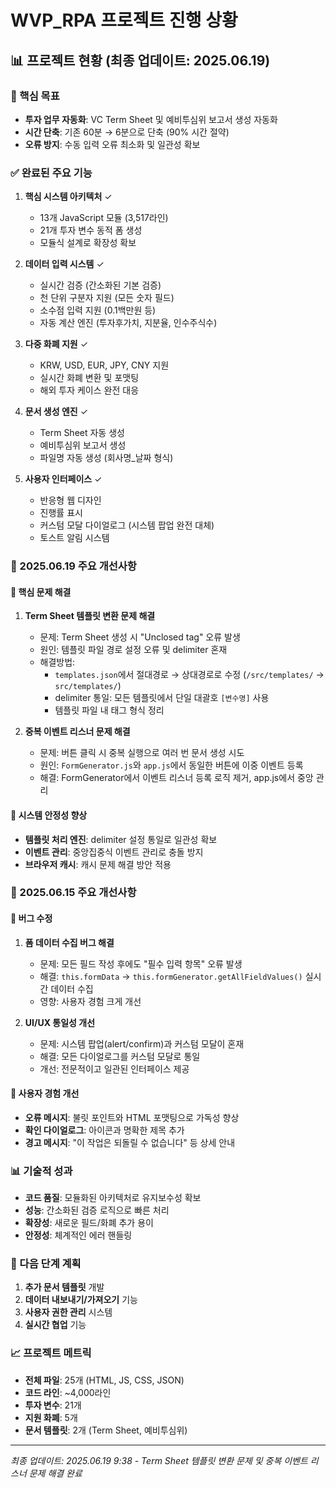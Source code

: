 # WVP_RPA 프로젝트 진행 상황

## 📊 프로젝트 현황 (최종 업데이트: 2025.06.19)

### 🎯 핵심 목표
- **투자 업무 자동화**: VC Term Sheet 및 예비투심위 보고서 생성 자동화
- **시간 단축**: 기존 60분 → 6분으로 단축 (90% 시간 절약)
- **오류 방지**: 수동 입력 오류 최소화 및 일관성 확보

### ✅ 완료된 주요 기능
1. **핵심 시스템 아키텍처** ✓
   - 13개 JavaScript 모듈 (3,517라인)
   - 21개 투자 변수 동적 폼 생성
   - 모듈식 설계로 확장성 확보

2. **데이터 입력 시스템** ✓
   - 실시간 검증 (간소화된 기본 검증)
   - 천 단위 구분자 지원 (모든 숫자 필드)
   - 소수점 입력 지원 (0.1백만원 등)
   - 자동 계산 엔진 (투자후가치, 지분율, 인수주식수)

3. **다중 화폐 지원** ✓
   - KRW, USD, EUR, JPY, CNY 지원
   - 실시간 화폐 변환 및 포맷팅
   - 해외 투자 케이스 완전 대응

4. **문서 생성 엔진** ✓
   - Term Sheet 자동 생성
   - 예비투심위 보고서 생성
   - 파일명 자동 생성 (회사명_날짜 형식)

5. **사용자 인터페이스** ✓
   - 반응형 웹 디자인
   - 진행률 표시
   - 커스텀 모달 다이얼로그 (시스템 팝업 완전 대체)
   - 토스트 알림 시스템

### 🔧 2025.06.19 주요 개선사항

#### 🐛 핵심 문제 해결
1. **Term Sheet 템플릿 변환 문제 해결**
   - 문제: Term Sheet 생성 시 "Unclosed tag" 오류 발생
   - 원인: 템플릿 파일 경로 설정 오류 및 delimiter 혼재
   - 해결방법:
     - `templates.json`에서 절대경로 → 상대경로로 수정 (`/src/templates/` → `src/templates/`)
     - delimiter 통일: 모든 템플릿에서 단일 대괄호 `[변수명]` 사용
     - 템플릿 파일 내 태그 형식 정리

2. **중복 이벤트 리스너 문제 해결**
   - 문제: 버튼 클릭 시 중복 실행으로 여러 번 문서 생성 시도
   - 원인: `FormGenerator.js`와 `app.js`에서 동일한 버튼에 이중 이벤트 등록
   - 해결: FormGenerator에서 이벤트 리스너 등록 로직 제거, app.js에서 중앙 관리

#### 🔧 시스템 안정성 향상
- **템플릿 처리 엔진**: delimiter 설정 통일로 일관성 확보
- **이벤트 관리**: 중앙집중식 이벤트 관리로 충돌 방지
- **브라우저 캐시**: 캐시 문제 해결 방안 적용

### 🔧 2025.06.15 주요 개선사항

#### 🐛 버그 수정
1. **폼 데이터 수집 버그 해결**
   - 문제: 모든 필드 작성 후에도 "필수 입력 항목" 오류 발생
   - 해결: `this.formData` → `this.formGenerator.getAllFieldValues()` 실시간 데이터 수집
   - 영향: 사용자 경험 크게 개선

2. **UI/UX 통일성 개선**
   - 문제: 시스템 팝업(alert/confirm)과 커스텀 모달이 혼재
   - 해결: 모든 다이얼로그를 커스텀 모달로 통일
   - 개선: 전문적이고 일관된 인터페이스 제공

#### 🎨 사용자 경험 개선
- **오류 메시지**: 불릿 포인트와 HTML 포맷팅으로 가독성 향상
- **확인 다이얼로그**: 아이콘과 명확한 제목 추가
- **경고 메시지**: "이 작업은 되돌릴 수 없습니다" 등 상세 안내

### 📊 기술적 성과
- **코드 품질**: 모듈화된 아키텍처로 유지보수성 확보
- **성능**: 간소화된 검증 로직으로 빠른 처리
- **확장성**: 새로운 필드/화폐 추가 용이
- **안정성**: 체계적인 에러 핸들링

### 🎯 다음 단계 계획
1. **추가 문서 템플릿** 개발
2. **데이터 내보내기/가져오기** 기능
3. **사용자 권한 관리** 시스템
4. **실시간 협업** 기능

### 📈 프로젝트 메트릭
- **전체 파일**: 25개 (HTML, JS, CSS, JSON)
- **코드 라인**: ~4,000라인
- **투자 변수**: 21개
- **지원 화폐**: 5개
- **문서 템플릿**: 2개 (Term Sheet, 예비투심위)

---
*최종 업데이트: 2025.06.19 9:38 - Term Sheet 템플릿 변환 문제 및 중복 이벤트 리스너 문제 해결 완료* 